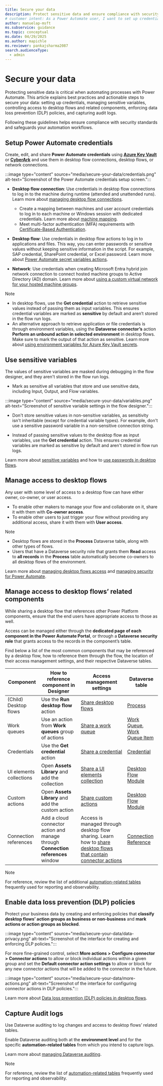 ```yaml
---
title: Secure your data
description: Protect sensitive data and ensure compliance with security standards in Power Automate by using credentials, sensitive variables, and DLP policies.
# customer intent: As a Power Automate user, I want to set up credentials securely so that I can protect sensitive data in desktop flows and network connections.
author: manuelap-msft
ms.subservice: guidance
ms.topic: conceptual
ms.date: 04/29/2025
ms.author: mapichle
ms.reviewer: pankajsharma2087
search.audienceType:
  - admin
---
```


# Secure your data

Protecting sensitive data is critical when automating processes with Power Automate. This article explains best practices and actionable steps to secure your data: setting up credentials, managing sensitive variables, controlling access to desktop flows and related components, enforcing data loss prevention (DLP) policies, and capturing audit logs. 

Following these guidelines helps ensure compliance with security standards and safeguards your automation workflows.

## Setup Power Automate credentials

Create, edit, and share **Power Automate credentials** using [**Azure Key Vault**](/power-automate/desktop-flows/create-azurekeyvault-credential) or [**CyberArk**](/power-automate/desktop-flows/create-cyberark-credential) and use them in desktop flow connections, desktop flows, or network connections.

:::image type="content" source="media/secure-your-data/credentials.png" alt-text="Screenshot of the Power Automate credentials setup screen.":::

- **Desktop flow connection**: Use credentials in desktop flow connections to log in to the machine during runtime (attended and unattended runs). Learn more about [managing desktop flow connections](/power-automate/desktop-flows/desktop-flow-connections).

  - Create a mapping between machines and user account credentials to log in to each machine or Windows session with dedicated credentials. Learn more about [machine mapping](/power-automate/desktop-flows/create-machine-mapping).
  - Meet multi-factor authentication (MFA) requirements with [Certificate-Based Authentication](/power-automate/desktop-flows/configure-certificate-based-auth).

- **Desktop flow**: Use credentials in desktop flow actions to log in to applications and files. This way, you can enter passwords or sensitive values without keeping sensitive information in the script. For example, SAP credential, SharePoint credential, or Excel password. Learn more about [Power Automate secret variables actions](/power-automate/desktop-flows/actions-reference/powerautomatesecretvariables).

- **Network**: Use credentials when creating Microsoft Entra hybrid join network connection to connect hosted machine groups to Active Directory (AD) domain. Learn more about [using a custom virtual network for your hosted machine groups](/power-automate/desktop-flows/hosted-machine-groups#use-a-custom-virtual-network-for-your-hosted-machine-groups).

> [!NOTE]
> - In desktop flows, use the **Get credential** action to retrieve sensitive values instead of passing them as input variables. This ensures credential variables are marked as **sensitive** by default and aren’t stored in the flow run logs.
> - An alternative approach to retrieve application or file credentials is through environment variables, using the **Dataverse connector’s** action **Perform an unbound action in selected environment** in desktop flows. Make sure to mark the output of that action as sensitive. Learn more about [using environment variables for Azure Key Vault secrets](/power-apps/maker/data-platform/environmentvariables-azure-key-vault-secrets).

## Use sensitive variables

The values of sensitive variables are masked during debugging in the flow designer, and they aren't stored in the flow run logs.

- Mark as sensitive all variables that store and use sensitive data, including Input, Output, and Flow variables.

:::image type="content" source="media/secure-your-data/variables.png" alt-text="Screenshot of sensitive variable settings in the flow designer.":::

- Don't store sensitive values in non-sensitive variables, as sensitivity isn't inheritable (except for credential variable types). For example, don't use a sensitive password variable in a non-sensitive connection string.

- Instead of passing sensitive values to the desktop flow as input variables, use the **Get credential** action. This ensures credential variables are marked as sensitive by default and aren't stored in flow run logs.

Learn more about [sensitive variables](/power-automate/desktop-flows/manage-variables#sensitive-variables) and how to [use passwords in desktop flows](/power-automate/desktop-flows/how-to/use-passwords).

## Manage access to desktop flows

Any user with some level of access to a desktop flow can have either owner, co-owner, or user access.

- To enable other makers to manage your flow and collaborate on it, share it with them with **Co-owner access**.
- To enable other users to just trigger your flow without providing any additional access, share it with them with **User access**.

> [!NOTE]
> - Desktop flows are stored in the **Process** Dataverse table, along with other types of flows.
> - Users that have a Dataverse security role that grants them **Read** access to **all records** in the **Process** table automatically become co-owners to all desktop flows of the environment.

Learn more about [managing desktop flows access](/power-automate/desktop-flows/manage#manage-desktop-flows-access) and [managing security for Power Automate](/power-automate/desktop-flows/desktop-flows-security). 

## Manage access to desktop flows’ related components

While sharing a desktop flow that references other Power Platform components, ensure that the end users have appropriate access to those as well.

Access can be managed either through the **dedicated page of each component in the Power Automate Portal**, or through a **Dataverse security role** that grants access to the records in the component’s table.

Find below a list of the most common components that may be referenced by a desktop flow, how to reference them through the flow, the location of their access management settings, and their respective Dataverse tables.

| **Component**           | **How to reference component in Designer**                                       | **Access management settings**                                                                                                                                                                                                        | **Dataverse table**                                                                                                                                                                                                           |
|--------------------------|----------------------------------------------------------------------------------|---------------------------------------------------------------------------------------------------------------------------------------------------------------------------------------------------------------------------------------|-------------------------------------------------------------------------------------------------------------------------------------------------------------------------------------------------------------------------------|
| (Child) Desktop flows    | Use the **Run desktop** **flow** action                                          | [Share desktop flows](/power-automate/desktop-flows/manage#share-desktop-flows)                                                                                                                                                       | [Process](/power-apps/developer/data-platform/reference/entities/workflow)                                                                                                                                                    |
| Work queues              | Use an action from **Work queues** group of actions                              | [Share a work queue](/power-automate/desktop-flows/work-queues-manage#share-a-work-queue)                                                                                                                                             | [Work Queue](/power-apps/developer/data-platform/reference/entities/workqueue), [Work Queue Item](/power-apps/developer/data-platform/reference/entities/workqueueitem)                                                     |
| Credentials              | Use the **Get credential** action                                                | [Share a credential](/power-automate/desktop-flows/create-azurekeyvault-credential#share-a-credential)                                                                                                                                | [Credential](/power-apps/developer/data-platform/reference/entities/credential)                                                                                                                                               |
| UI elements collections  | Open **Assets Library** and add the collection                                   | [Share a UI elements collection](/power-automate/desktop-flows/manage-ui-elements-collections#share-a-ui-elements-collection)                                                                                                         | [Desktop Flow Module](/power-apps/developer/data-platform/reference/entities/desktopflowmodule)                                                                                                                               |
| Custom actions           | Open **Assets Library** and add the custom action                                | [Share custom actions](/power-automate/desktop-flows/upload-custom-actions#share-custom-actions)                                                                                                                                      | [Desktop Flow Module](/power-apps/developer/data-platform/reference/entities/desktopflowmodule)                                                                                                                               |
| Connection references    | Add a cloud connector action and manage through **Connection references** window | Access is managed through desktop flow sharing. Learn how to [share desktop flows that contain connector actions](/power-automate/desktop-flows/how-to/share-desktop-flows-that-contain-connector-actions)                             | [Connection Reference](/power-apps/developer/data-platform/reference/entities/connectionreference)                                                                                                                            |

> [!NOTE]
> For reference, review the list of additional [automation-related tables](/power-automate/automation-analytics-with-fabric-queries#list-of-automation-related-tables) frequently used for reporting and observability.

## Enable data loss prevention (DLP) policies

Protect your business data by creating and enforcing policies that **classify desktop flows’ action groups as business or non-business** and **mark actions or action groups as blocked**.

:::image type="content" source="media/secure-your-data/data-privacy.png" alt-text="Screenshot of the interface for creating and enforcing DLP policies.":::

For more fine-grained control, select **More actions \>** **Configure connector \> Connector actions** to allow or block individual actions within a given group and set the **Default connector action settings** to allow or block for any new connector actions that will be added to the connector in the future.

:::image type="content" source="media/secure-your-data/more-actions.png" alt-text="Screenshot of the interface for configuring connector actions in DLP policies.":::

Learn more about [Data loss prevention (DLP) policies in desktop flows](/power-automate/desktop-flows/data-loss-prevention).

## Capture Audit logs

Use Dataverse auditing to log changes and access to desktop flows’ related tables.

Enable Dataverse auditing both at the **environment level** and for the specific **automation-related tables** from which you intend to capture logs.

Learn more about [managing Dataverse auditing](/power-platform/admin/manage-dataverse-auditing).

> [!NOTE]  
> For reference, review the list of [automation-related tables](/power-automate/automation-analytics-with-fabric-queries#list-of-automation-related-tables) frequently used for reporting and observability.